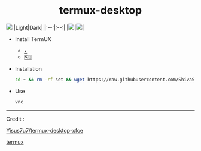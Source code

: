 <h1 align=center>termux-desktop</h1>

![](https://user-images.githubusercontent.com/59221352/153744434-005220cc-156a-4b1d-81bd-6552cefeba64.png)
|Light|Dark|
|:--:|:--:|
|![](https://user-images.githubusercontent.com/59221352/153744490-dc469618-17ee-4af3-825e-003752dc1270.png)|![](https://user-images.githubusercontent.com/59221352/153744504-fad39c20-52cb-49ad-be10-c71e1770f619.png)|

+ Install TermUX
   - [‣](https://play.google.com/store/apps/details?id=com.termux)
   - [⇱⍗](https://f-droid.org/en/packages/com.termux/#:~:text=Download%20APK)

+ Installation
   ```bash
   cd ~ && rm -rf set && wget https://raw.githubusercontent.com/ShivaShirsath/termux-desktop/main/set && chmod +x * && bash set
   ```
+ Use 
   ```bash
   vnc
   ```
***

Credit :

[Yisus7u7/termux-desktop-xfce](https://github.com/Yisus7u7/termux-desktop-xfce)

[termux](https://github.com/termux)
